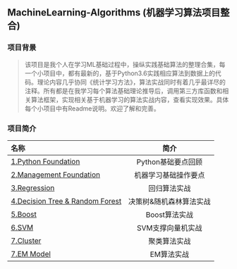## MachineLearning-Algorithms (机器学习算法项目整合)

### 项目背景
>该项目是我个人在学习ML基础过程中，操纵实践基础算法的整理合集，每一个小项目中，都有最新的，基于Python3.6实践相应算法到数据上的代码。理论内容几乎协同《统计学习方法》，算法实战同时有着几乎最详尽的注释。所有都是在我学习每个算法基础理论推导后，调用第三方库函数和相关算法框架，实现相关基于机器学习的算法实战内容，查看实现效果。具体每个小项目中有Readme说明。欢迎了解和完善。

### 项目简介
|名称|简介|
|:-------------|:-------------:|
|[1.Python Foundation](https://github.com/LittleHeap/MachineLearning-Algorithms/tree/master/1.Python%20Foundation)|Python基础要点回顾|
|[2.Management Foundation](https://github.com/LittleHeap/MachineLearning-Algorithms/tree/master/2.Management%20Foundation)|机器学习基础操作要点|
|[3.Regression](https://github.com/LittleHeap/MachineLearning-Algorithms/tree/master/3.Regression)|回归算法实战|
|[4.Decision Tree & Random Forest](https://github.com/LittleHeap/MachineLearning-Algorithms/tree/master/4.Decision%20Tree%20%26%20Random%20Forest)|决策树&随机森林算法实战|
|[5.Boost](https://github.com/LittleHeap/MachineLearning-Algorithms/tree/master/5.Boost)|Boost算法实战|
|[6.SVM](https://github.com/LittleHeap/MachineLearning-Algorithms/tree/master/6.SVM)|SVM支撑向量机实战|
|[7.Cluster](https://github.com/LittleHeap/MachineLearning-Algorithms/tree/master/7.Cluster)|聚类算法实战|
|[7.EM Model](https://github.com/LittleHeap/MachineLearning-Algorithms/tree/master/8.EM%20Model)|EM算法实战|
